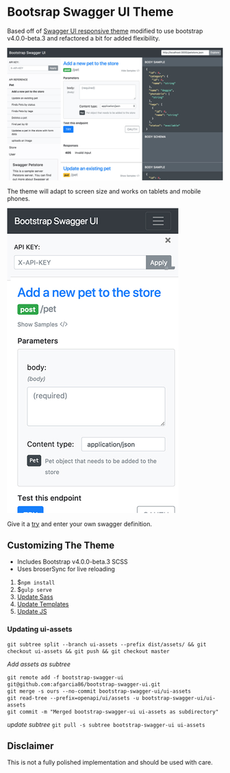 # Bootsrap Swagger UI Theme

Based off of [Swagger UI responsive theme](https://github.com/jensoleg/swagger-ui) modified to use bootstrap v4.0.0-beta.3 and refactored a bit for added flexibility.

[![Swagger Theme example](bootstrap-swagger-ui.jpg)](http://swagger-ui.andresthegiant.com/?url=http://petstore.swagger.io/v2/swagger.json)

The theme will adapt to screen size and works on tablets and mobile phones.

[![Swagger Theme example](bootstrap-swagger-ui-mobile.jpg)](http://swagger-ui.andresthegiant.com/?url=http://petstore.swagger.io/v2/swagger.json)

Give it a [try](http://swagger-ui.andresthegiant.com/?url=http://petstore.swagger.io/v2/swagger.json) and enter your own swagger definition.

## Customizing The Theme

* Includes Bootstrap v4.0.0-beta.3 SCSS
* Uses broserSync for live reloading

1. $`npm install`
1. $`gulp serve`
1. [Update Sass](src/main/scss)
1. [Update Templates](src/main/template)
1. [Update JS](src/main/javascript/view)

### Updating ui-assets

```
git subtree split --branch ui-assets --prefix dist/assets/ && git checkout ui-assets && git push && git checkout master
```

*Add assets as subtree*

```
git remote add -f bootstrap-swagger-ui git@github.com:afgarcia86/bootstrap-swagger-ui.git
git merge -s ours --no-commit bootstrap-swagger-ui/ui-assets
git read-tree --prefix=openapi/ui/assets -u bootstrap-swagger-ui/ui-assets
git commit -m "Merged bootstrap-swagger-ui ui-assets as subdirectory"
```

*update subtree*
`git pull -s subtree bootstrap-swagger-ui ui-assets`

## Disclaimer

This is not a fully polished implementation and should be used with care.
